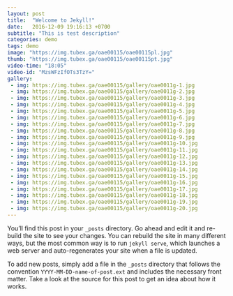 ```yaml
---
layout: post
title:  "Welcome to Jekyll!"
date:   2016-12-09 19:16:13 +0700
subtitle: "This is test description"
categories: demo
tags: demo
image: "https://img.tubex.ga/oae00115/oae00115pl.jpg"
thumb: "https://img.tubex.ga/oae00115/oae00115pt.jpg"
video-time: "18:05"
video-id: "MzsWFzIfOTs3TzY="
gallery:
 - img: https://img.tubex.ga/oae00115/gallery/oae0011g-1.jpg
 - img: https://img.tubex.ga/oae00115/gallery/oae0011g-2.jpg
 - img: https://img.tubex.ga/oae00115/gallery/oae0011g-3.jpg
 - img: https://img.tubex.ga/oae00115/gallery/oae0011g-4.jpg
 - img: https://img.tubex.ga/oae00115/gallery/oae0011g-5.jpg
 - img: https://img.tubex.ga/oae00115/gallery/oae0011g-6.jpg
 - img: https://img.tubex.ga/oae00115/gallery/oae0011g-7.jpg
 - img: https://img.tubex.ga/oae00115/gallery/oae0011g-8.jpg
 - img: https://img.tubex.ga/oae00115/gallery/oae0011g-9.jpg
 - img: https://img.tubex.ga/oae00115/gallery/oae0011g-10.jpg
 - img: https://img.tubex.ga/oae00115/gallery/oae0011g-11.jpg
 - img: https://img.tubex.ga/oae00115/gallery/oae0011g-12.jpg
 - img: https://img.tubex.ga/oae00115/gallery/oae0011g-13.jpg
 - img: https://img.tubex.ga/oae00115/gallery/oae0011g-14.jpg
 - img: https://img.tubex.ga/oae00115/gallery/oae0011g-15.jpg
 - img: https://img.tubex.ga/oae00115/gallery/oae0011g-16.jpg
 - img: https://img.tubex.ga/oae00115/gallery/oae0011g-17.jpg
 - img: https://img.tubex.ga/oae00115/gallery/oae0011g-18.jpg
 - img: https://img.tubex.ga/oae00115/gallery/oae0011g-19.jpg
 - img: https://img.tubex.ga/oae00115/gallery/oae0011g-20.jpg
---
```

You’ll find this post in your `_posts` directory. Go ahead and edit it and re-build the site to see your changes. You can rebuild the site in many different ways, but the most common way is to run `jekyll serve`, which launches a web server and auto-regenerates your site when a file is updated.

To add new posts, simply add a file in the `_posts` directory that follows the convention `YYYY-MM-DD-name-of-post.ext` and includes the necessary front matter. Take a look at the source for this post to get an idea about how it works.